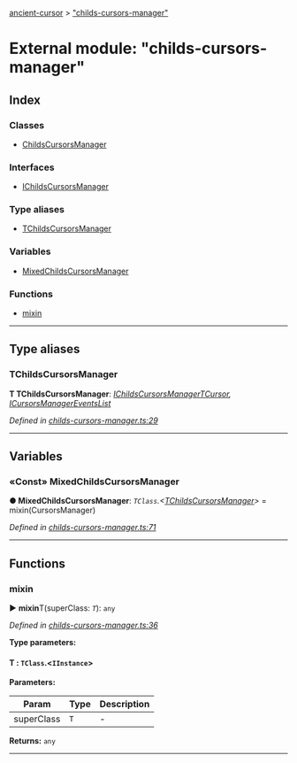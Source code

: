 [ancient-cursor](../README.md) > ["childs-cursors-manager"](../modules/_childs_cursors_manager_.md)



# External module: "childs-cursors-manager"

## Index

### Classes

* [ChildsCursorsManager](../classes/_childs_cursors_manager_.childscursorsmanager.md)


### Interfaces

* [IChildsCursorsManager](../interfaces/_childs_cursors_manager_.ichildscursorsmanager.md)


### Type aliases

* [TChildsCursorsManager](_childs_cursors_manager_.md#tchildscursorsmanager)


### Variables

* [MixedChildsCursorsManager](_childs_cursors_manager_.md#mixedchildscursorsmanager)


### Functions

* [mixin](_childs_cursors_manager_.md#mixin)



---
## Type aliases
<a id="tchildscursorsmanager"></a>

###  TChildsCursorsManager

**Τ TChildsCursorsManager**:  *[IChildsCursorsManager](../interfaces/_childs_cursors_manager_.ichildscursorsmanager.md)[TCursor](_cursor_.md#tcursor), [ICursorsManagerEventsList](../interfaces/_cursors_manager_.icursorsmanagereventslist.md)* 

*Defined in [childs-cursors-manager.ts:29](https://github.com/AncientSouls/Cursor/blob/e099e34/src/lib/childs-cursors-manager.ts#L29)*





___


## Variables
<a id="mixedchildscursorsmanager"></a>

### «Const» MixedChildsCursorsManager

**●  MixedChildsCursorsManager**:  *`TClass`.<[TChildsCursorsManager](_childs_cursors_manager_.md#tchildscursorsmanager)>*  =  mixin(CursorsManager)

*Defined in [childs-cursors-manager.ts:71](https://github.com/AncientSouls/Cursor/blob/e099e34/src/lib/childs-cursors-manager.ts#L71)*





___


## Functions
<a id="mixin"></a>

###  mixin

► **mixin**T(superClass: *`T`*): `any`



*Defined in [childs-cursors-manager.ts:36](https://github.com/AncientSouls/Cursor/blob/e099e34/src/lib/childs-cursors-manager.ts#L36)*



**Type parameters:**

#### T :  `TClass`.<`IInstance`>
**Parameters:**

| Param | Type | Description |
| ------ | ------ | ------ |
| superClass | `T`   |  - |





**Returns:** `any`





___


